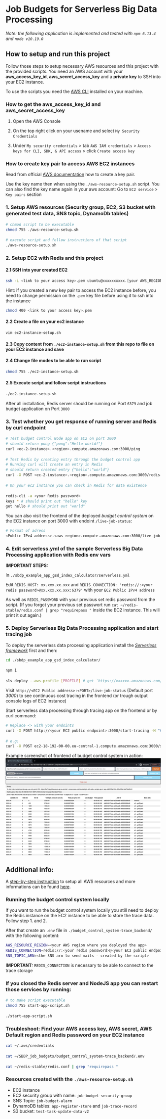 # Job Budgets for Serverless Big Data Processing

*Note: the following application is implemented and tested with `npm 6.13.4` and `node v10.19.0`*

## How to setup and run this project

Follow those steps to setup necessary AWS resources and this project with the provided scripts. You need an AWS account with your **aws_access_key_id**, **aws_secret_access_key** and a **private key** to SSH into your EC2 instance.

To use the scripts you need the [AWS CLI](https://aws.amazon.com/cli/) installed on your machine.

### How to get the aws_access_key_id and aws_secret_access_key

1. Open the AWS Console
2. On the top right click on your usename and select `My Security Credentials`

3. Under `My security credentials` > tab `AWS IAM credentials` > `Access keys for CLI, SDK, & API access` > click `Create access key`

### How to create key pair to access AWS EC2 instances
Read from official [AWS documentation](https://docs.aws.amazon.com/cli/latest/userguide/cli-services-ec2-keypairs.html) how to create a key pair.

Use the key name then when using the `./aws-resource-setup.sh` script.
You can also find the key name again in your aws account: Go to `EC2 service` > `Key pairs` section

### 1. Setup AWS resources (Security group, EC2, S3 bucket with generated test data, SNS topic, DynamoDb tables)
```bash
# chmod script to be executable
chmod 755 ./aws-resource-setup.sh

# execute script and follow instructions of that script
./aws-resource-setup.sh
```

### 2. Setup EC2 with Redis and this project

#### 2.1 SSH into your created EC2
```bash
ssh -i <link to your access key>.pem ubuntu@xxxxxxxxxx.[your AWS_REGION].compute.amazonaws.com
```

Hint: if you created a new key pair to access the EC2 instance before, you need to change permission on the `.pem` key file before using it to ssh into the instance

```bash
chmod 400 <link to your access key>.pem
```

#### 2.2 Create a file on your ec2 instance
```bash
vim ec2-instance-setup.sh
```

#### 2.3 Copy content from `./ec2-instance-setup.sh` from this repo to file on your EC2 instance and save

#### 2.4 Change file modes to be able to run script
```bash
chmod 755 ./ec2-instance-setup.sh
```

#### 2.5 Execute script and follow script instructions
```bash
./ec2-instance-setup.sh
```


After all installation, Redis server should be running on Port `6379` and job budget application on Port `3000`

### 3. Test whether you get response of running server and Redis by curl endpoint

```bash
# Test budget control Node app on EC2 on port 3000
# should return pong {"pong":"Hello world!"}
curl <ec-2-instance>.<region>.compute.amazonaws.com:3000/ping

# Test Redis by creating entry through the budget control app
# Running curl will create an entry in Redis
# should return created entry {"hello":"world"}
curl -X POST <ec-2-instance>.<region>.compute.amazonaws.com:3000/redis-test

# On your ec2 instance you can check in Redis for data existence

redis-cli -a <your Redis password>
keys * # should print out "hello" key
get hello # should print out "world"
```

You can also visit the frontend of the deployed *budget control system* on the EC2 instance on port 3000 with endoint `/live-job-status`:

```bash
# Format of adress
<Public IPv4 address>.<aws region>.compute.amazonaws.com:3000/live-job-status
```

### 4. Edit serverless.yml of the sample Serverless Big Data Processing application with Redis env vars

**IMPORTANT STEPS:**

In `./sbdp_example_app_gsd_index_calculator/serverless.yml`

Edit `REDIS_HOST: xx.xxx.xx.xxx` and `REDIS_CONNECTION: 'redis://:<your redis password>@xx.xxx.xx.xxx:6379'` with your `EC2 Public IPv4 address`

As well as `REDIS_PASSWORD` with your previous set redis password from the script. (If you forgot your previous set passwort run `cat ~/redis-stable/redis.conf | grep "requirepass "` inside the EC2 instance. This will print it out again.)

### 5. Deploy Serverless Big Data Processing application and start tracing job

To deploy the serverless data processing application install the [*Serverless framework*](https://www.serverless.com/framework/docs/getting-started/) first and then:

```bash
cd ./sbdp_example_app_gsd_index_calculator/

npm i

sls deploy --aws-profile [PROFILE] # get `https://xxxxxx.amazonaws.com/dev/start-job-with-redis` function endpoint of a instrumented SBDP (https://xxxxxx.amazonaws.com/dev/start-job-with-redis)
```


Visit `http://<EC2 Public address>:<PORT>/live-job-status` (Default port *3000*) to see continuous cost tracing in the frontend (or trough output console logs of EC2 instance)

Start serverless data processing through tracing app on the frontend or by curl command:

```bash
# Replace <> with your endoints
curl -X POST http://<your EC2 public endpoint>:3000/start-tracing -H "Content-Type: application/json" -d '{"jobUrl": "https://<your deployed data processing app start-job endpoint>", "budgetLimit": 0.0248}'

# e.g:
curl -X POST ec2-18-192-00-00.eu-central-1.compute.amazonaws.com:3000/start-tracing -H "Content-Type: application/json" -d '{"jobUrl": "https://17d8y00000.execute-api.eu-central-1.amazonaws.com/dev/start-job", "budgetLimit": 0.0248}'
```

Example screenshot of frontend of budget control system in action:
![Example view of frontend with execution of budget control system](./example_execution.png)



## Additional info:
A [step-by-step instruction](./step-by-step-instruction.md) to setup all AWS resources and more informations can be found [here](./step-by-step-instruction.md).

### Running the budget control system locally
If you want to run the budget control system locally you still need to deploy the Redis instance on the EC2 instance to be able to store the trace data. Follow step 1. and 2.

After that create an `.env` file in `./budget_control_system-trace_backend/` with the following content:

```bash
AWS_RESOURCE_REGION=<your AWS region where you deployed the app>
REDIS_CONNECTION=redis://:<your redis password>@<your EC2 public endpoint>:6379
SNS_TOPIC_ARN=<the SNS arn to send mails - created by the script>
```
**IMPORTANT:** `REDIS_CONNECTION` is necessary to be able to connect to the trace storage

### If you closed the Redis server and NodeJS app you can restart those services by running:

```bash
# to make script executable
chmod 755 start-app-script.sh

./start-app-script.sh
```

### Troubleshoot: Find your AWS access key, AWS secret, AWS Default region and Redis password on your EC2 instance

```bash
cat ~/.aws/credentials

cat ~/SBDP_job_budgets/budget_control_system-trace_backend/.env

cat ~/redis-stable/redis.conf | grep "requirepass "
```

### Resources created with the `./aws-resource-setup.sh`

- EC2 instance
- EC2 security group with name: `job-budget-security-group`
- SNS Topic: `job-budget-alarm`
- DynamoDB tables: `app-register-store` and `job-trace-record`
- S3 bucket: `test-task-update-data-v2`
